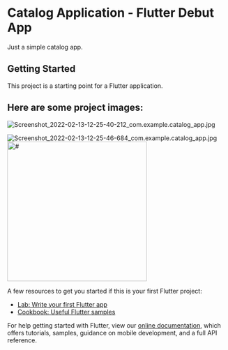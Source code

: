# Catalog Application - Flutter Debut App

Just a simple catalog app.

## Getting Started

This project is a starting point for a Flutter application.

## Here are some project images:
![Screenshot_2022-02-13-12-25-40-212_com.example.catalog_app.jpg](https://user-images.githubusercontent.com/74310120/153743500-2161f144-4dbf-4fba-9b27-51a33e27cd07.jpg)

![Screenshot_2022-02-13-12-25-46-684_com.example.catalog_app.jpg](https://user-images.githubusercontent.com/74310120/153743504-b9a9c991-72d1-40c8-acd9-de34f56bb513.jpg)
<img src="https://user-images.githubusercontent.com/74310120/153743504-b9a9c991-72d1-40c8-acd9-de34f56bb513.jpg" alt="#" width="320">

A few resources to get you started if this is your first Flutter project:

- [Lab: Write your first Flutter app](https://flutter.dev/docs/get-started/codelab)
- [Cookbook: Useful Flutter samples](https://flutter.dev/docs/cookbook)

For help getting started with Flutter, view our
[online documentation](https://flutter.dev/docs), which offers tutorials,
samples, guidance on mobile development, and a full API reference.
